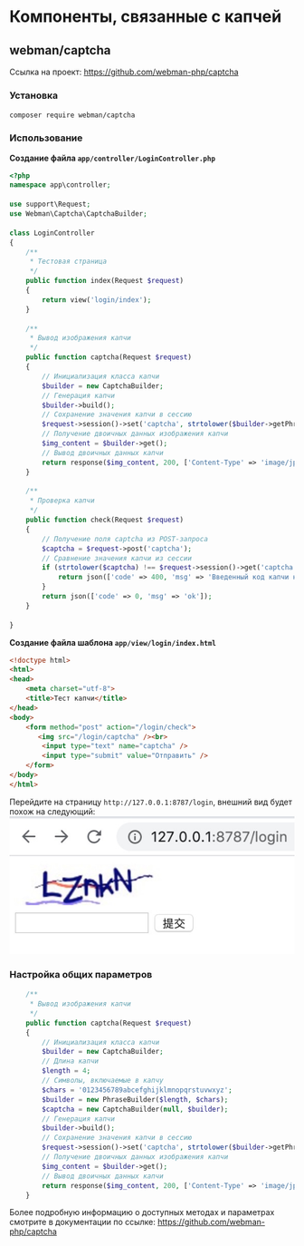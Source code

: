 # Компоненты, связанные с капчей


## webman/captcha
Ссылка на проект: https://github.com/webman-php/captcha

### Установка
``` 
composer require webman/captcha
```

### Использование

**Создание файла `app/controller/LoginController.php`**

```php
<?php
namespace app\controller;

use support\Request;
use Webman\Captcha\CaptchaBuilder;

class LoginController
{
    /**
     * Тестовая страница
     */
    public function index(Request $request)
    {
        return view('login/index');
    }

    /**
     * Вывод изображения капчи
     */
    public function captcha(Request $request)
    {
        // Инициализация класса капчи
        $builder = new CaptchaBuilder;
        // Генерация капчи
        $builder->build();
        // Сохранение значения капчи в сессию
        $request->session()->set('captcha', strtolower($builder->getPhrase()));
        // Получение двоичных данных изображения капчи
        $img_content = $builder->get();
        // Вывод двоичных данных капчи
        return response($img_content, 200, ['Content-Type' => 'image/jpeg']);
    }

    /**
     * Проверка капчи
     */
    public function check(Request $request)
    {
        // Получение поля captcha из POST-запроса
        $captcha = $request->post('captcha');
        // Сравнение значения капчи из сессии
        if (strtolower($captcha) !== $request->session()->get('captcha')) {
            return json(['code' => 400, 'msg' => 'Введенный код капчи неверен']);
        }
        return json(['code' => 0, 'msg' => 'ok']);
    }

}
```

**Создание файла шаблона `app/view/login/index.html`**

```html
<!doctype html>
<html>
<head>
    <meta charset="utf-8">
    <title>Тест капчи</title>  
</head>
<body>
    <form method="post" action="/login/check">
       <img src="/login/captcha" /><br>
        <input type="text" name="captcha" />
        <input type="submit" value="Отправить" />
    </form>
</body>
</html>
```

Перейдите на страницу `http://127.0.0.1:8787/login`, внешний вид будет похож на следующий:
  ![](../../assets/img/captcha.png)

### Настройка общих параметров
```php
    /**
     * Вывод изображения капчи
     */
    public function captcha(Request $request)
    {
        // Инициализация класса капчи
        $builder = new CaptchaBuilder;
        // Длина капчи
        $length = 4;
        // Символы, включаемые в капчу
        $chars = '0123456789abcefghijklmnopqrstuvwxyz';
        $builder = new PhraseBuilder($length, $chars);
        $captcha = new CaptchaBuilder(null, $builder);
        // Генерация капчи
        $builder->build();
        // Сохранение значения капчи в сессию
        $request->session()->set('captcha', strtolower($builder->getPhrase()));
        // Получение двоичных данных изображения капчи
        $img_content = $builder->get();
        // Вывод двоичных данных капчи
        return response($img_content, 200, ['Content-Type' => 'image/jpeg']);
    }
```

Более подробную информацию о доступных методах и параметрах смотрите в документации по ссылке: https://github.com/webman-php/captcha
